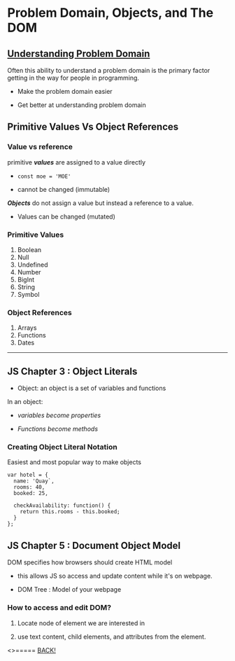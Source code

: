 # Problem Domain, Objects, and The DOM

<!-- From the Duckett JS book:

Chapter 3: “Object Literals” (pp.100-105)
Chapter 5: “Document Object Model” (pp.183-242) -->

## [Understanding Problem Domain](https://simpleprogrammer.com/understanding-the-problem-domain-is-the-hardest-part-of-programming)

Often this ability to understand a problem domain is the primary factor getting in the way for people in programming.

* Make the problem domain easier

* Get better at understanding problem domain

## Primitive Values Vs Object References

### Value vs reference

primitive ___values___ are assigned to a value directly

* `const moe = 'MOE'`

* cannot be changed (immutable)

___Objects___ do not assign a value but instead a reference to a value.

* Values can be changed (mutated)

### Primitive Values

  1. Boolean
  2. Null
  3. Undefined
  4. Number
  5. BigInt
  6. String
  7. Symbol

### Object References

  1. Arrays
  2. Functions
  3. Dates

---

## JS Chapter 3 : Object Literals

* Object: an object is a set of variables and functions

In an object:

* *variables become properties*

* *Functions become methods*

### Creating Object Literal Notation

Easiest and most popular way to make objects
```
var hotel = {
  name: 'Quay`,
  rooms: 40,
  booked: 25,

  checkAvailability: function() {
    return this.rooms - this.booked;
  }
};
```

## JS Chapter 5 : Document Object Model

DOM specifies how browsers should create HTML model

* this allows JS so access and update content while it's on webpage.

* DOM Tree : Model of your webpage

### How to  access and edit DOM?

1. Locate node of element we are interested in

2. use text content, child elements, and attributes from the element.

<>===== [BACK!](README.md)